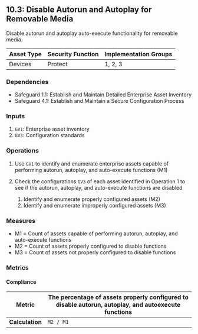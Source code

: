 ## 10.3: Disable Autorun and Autoplay for Removable Media

Disable autorun and autoplay auto-execute functionality for removable
media.

| Asset Type   | Security Function   | Implementation Groups |
| ------------ | ------------------- | --------------------- |
| Devices      | Protect             | 1, 2, 3               |


### Dependencies

-   Safeguard 1.1: Establish and Maintain Detailed Enterprise Asset
    Inventory
-   Safeguard 4.1: Establish and Maintain a Secure Configuration Process

### Inputs

1.  `GV1`: Enterprise asset inventory
2.  `GV3`: Configuration standards

### Operations

1.  Use `GV1` to identify and enumerate enterprise assets capable of
    performing autorun, autoplay, and auto-execute functions (M1)

2.  Check the configurations `GV3` of each asset identified in Operation 1 to see if the autorun, autoplay, and auto-execute functions are disabled

    1.  Identify and enumerate properly configured assets (M2)
    2.  Identify and enumerate improperly configured assets (M3)

### Measures

-   M1 = Count of assets capable of performing autorun, autoplay, and
    auto-execute functions
-   M2 = Count of assets properly configured to disable functions
-   M3 = Count of assets not properly configured to disable functions

### Metrics

#### Compliance

| **Metric**      | The percentage of assets properly configured to disable autorun, autoplay, and autoexecute functions |
|-----------------|------------------------------------------------------------------------------------------------------------|
| **Calculation** | `M2 / M1`                                                                                           |

